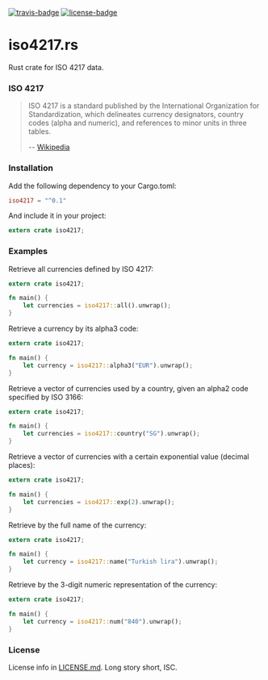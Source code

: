 [travis-badge]: https://img.shields.io/travis/taiyaeix/iso4217.rs.svg?style=flat-square
[travis]: https://travis-ci.org/taiyaeix/iso4217.rs
[license-badge]: https://img.shields.io/badge/license-ISC-blue.svg?style=flat-square
[license]: https://opensource.org/licenses/ISC

[![travis-badge][]][travis] [![license-badge][]][license]

# iso4217.rs

Rust crate for ISO 4217 data.

### ISO 4217

> ISO 4217 is a standard published by the International Organization for
> Standardization, which delineates currency designators, country codes
> (alpha and numeric), and references to minor units in three tables.
>
> -- [Wikipedia](http://en.wikipedia.org/wiki/ISO_4217)

### Installation

Add the following dependency to your Cargo.toml:

```toml
iso4217 = "^0.1"
```

And include it in your project:

```rust
extern crate iso4217;
```

### Examples

Retrieve all currencies defined by ISO 4217:

```rust
extern crate iso4217;

fn main() {
    let currencies = iso4217::all().unwrap();
}
```


Retrieve a currency by its alpha3 code:

```rust
extern crate iso4217;

fn main() {
    let currency = iso4217::alpha3("EUR").unwrap();
}
```


Retrieve a vector of currencies used by a country, given an alpha2 code
specified by ISO 3166:

```rust
extern crate iso4217;

fn main() {
    let currencies = iso4217::country("SG").unwrap();
}
```


Retrieve a vector of currencies with a certain exponential value
(decimal places):

```rust
extern crate iso4217;

fn main() {
    let currencies = iso4217::exp(2).unwrap();
}
```


Retrieve by the full name of the currency:

```rust
extern crate iso4217;

fn main() {
    let currency = iso4217::name("Turkish lira").unwrap();
}
```


Retrieve by the 3-digit numeric representation of the currency:

```rust
extern crate iso4217;

fn main() {
    let currency = iso4217::num("840").unwrap();
}
```

### License

License info in [LICENSE.md]. Long story short, ISC.

[LICENSE.md]: https://github.com/taiyaeix/iso4217.rs/blob/master/LICENSE.md
